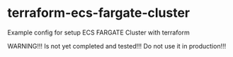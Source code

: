 # terraform-ecs-fargate-cluster
Example config for setup ECS FARGATE Cluster with terraform

WARNING!!!
Is not yet completed and tested!!!
Do not use it in production!!!
